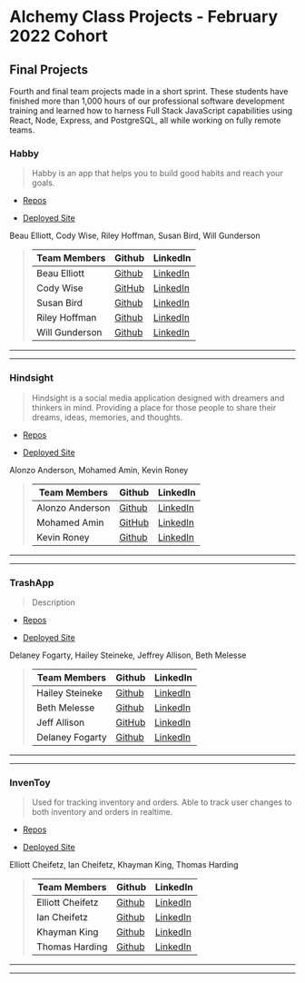 # Alchemy Class Projects - February 2022 Cohort

## Final Projects

Fourth and final team projects made in a short sprint. These students have finished more than 1,000 hours of our professional software development training and learned how to harness Full Stack JavaScript capabilities using React, Node, Express, and PostgreSQL, all while working on fully remote teams.

### Habby

> Habby is an app that helps you to build good habits and reach your goals.

* [Repos](https://github.com/Habby-Tracker)

* [Deployed Site](https://habby.netlify.app/)

Beau Elliott, Cody Wise, Riley Hoffman, Susan Bird, Will Gunderson

>| Team Members  | Github  | LinkedIn  |
>|---|---|---|
>| Beau Elliott |  [Github](https://github.com/@belliott15)  |  [LinkedIn](https://www.linkedin.com/in/beau-elliott15/)  |
>| Cody Wise | [GitHub](https://github.com/Cody-Wise) | [LinkedIn](https://www.linkedin.com/in/codyawise/) |
>| Susan Bird |  [Github](https://github.com/SusanBird)  |  [LinkedIn](https://www.linkedin.com/in/susanbird391/)  |
>|  Riley Hoffman| [Github](https://github.com/@rileyjhoff)  |  [LinkedIn](https://www.linkedin.com/in/riley-j-hoffman/)  |
>|  Will Gunderson | [Github](https://github.com/willgundy)  |  [LinkedIn](https://www.linkedin.com/in/will-gunderson/)  |

___
___

### Hindsight

> Hindsight is a social media application designed with dreamers and thinkers in mind. Providing a place for those people to share their dreams, ideas, memories, and thoughts.

* [Repos](https://github.com/HindSight-App)

* [Deployed Site](https://dashboard.ionicframework.com/app/db4a5785/preview/8167609)

Alonzo Anderson, Mohamed Amin, Kevin Roney

>| Team Members  | Github  | LinkedIn  |
>|---|---|---|
>| Alonzo Anderson |  [Github](https://github.com/Anddy123)  |  [LinkedIn](https://www.linkedin.com/in/alonzo-anderson-8a6a27172/)  |
>| Mohamed Amin | [GitHub](https://github.com/taha-amin) | [LinkedIn](https://www.linkedin.com/in/mohaamin/) |
>| Kevin Roney| [Github](https://github.com/Kevin-Roney)   | [LinkedIn](https://www.linkedin.com/in/kevin-roney/)   |

___
___

### TrashApp

> Description 

* [Repos](https://github.com/Gift-WrApp-Crew)

* [Deployed Site](https://coruscating-duckanoo-7b598c.netlify.app/)

Delaney Fogarty, Hailey Steineke, Jeffrey Allison, Beth Melesse

>| Team Members  | Github  | LinkedIn  |
>|---|---|---|
>|  Hailey Steineke | [Github](https://github.com/hdsteineke)  |  [LinkedIn](https://www.linkedin.com/in/haileysteineke/)  |
>|  Beth Melesse| [Github](https://github.com/bethmelmtv)  |  [LinkedIn](https://www.linkedin.com/in/bethmel/)  |
>| Jeff Allison | [GitHub](https://github.com/JeffreyAllison) | [LinkedIn](https://www.linkedin.com/in/jeffrey-m-allison/) |
>| Delaney Fogarty| [Github](https://github.com/delaneyfogarty)   | [LinkedIn](https://www.linkedin.com/in/delaney-fogarty/)   |

___
___

### InvenToy

> Used for tracking inventory and orders. Able to track user changes to both inventory and orders in realtime. 

* [Repos](https://github.com/Pro-Inventoy/Inventoy-Front)

* [Deployed Site](https://fastidious-lily-6edb12.netlify.app)

Elliott Cheifetz, Ian Cheifetz, Khayman King, Thomas Harding

>| Team Members  | Github  | LinkedIn  |
>|---|---|---|
>| Elliott Cheifetz| [Github](https://github.com/ElliottProductions)   | [LinkedIn](https://www.linkedin.com/in/elliott-cheifetz/)   |
>|  Ian Cheifetz| [Github](https://github.com/russokai)  |  [LinkedIn](https://www.linkedin.com/in/iancheifetz/)  |
>| Khayman King| [Github](https://github.com/KhaymanaKing)   | [LinkedIn](https://www.linkedin.com/in/khaymanaking)   |
>|  Thomas Harding| [Github](https://github.com/ThomHarding)  |  [LinkedIn](https://www.linkedin.com/in/thomas-s-harding/)  |

___
___
